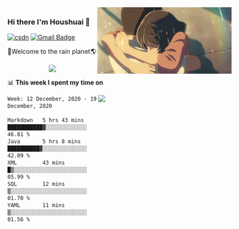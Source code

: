 <img  align='right' height="150" src="https://github.com/LikeRainDay/LikeRainDay/blob/master/pic/img_rain_1.gif?raw=true">



### Hi there I'm Houshuai :lemon:

[![csdn](https://img.shields.io/badge/-csdn-c14438?style=flat-square&logo=c&logoColor=white)](https://blog.csdn.net/qq_15807167)
[![Gmail Badge](https://img.shields.io/badge/-gmail-c14438?style=flat-square&logo=Gmail&logoColor=white&link=mailto:houshuai0816@gmail.com)](mailto:houshuai0816@gmail.com)

🚀Welcome to the rain planet🌎

<center>
<img align='center'  src="https://source.unsplash.com/random/1200x600">
</center>

📊 **This week I spent my time on**

<img align='right'   width="300" src="https://github-readme-stats.vercel.app/api?username=LikeRainDay&show_icons=true&title_color=fff&icon_color=79ff97&text_color=9f9f9f&bg_color=151515">

<!--START_SECTION:waka-->
```text
Week: 12 December, 2020 - 19 December, 2020

Markdown   5 hrs 43 mins   ███████████▓░░░░░░░░░░░░░   46.81 % 
Java       5 hrs 8 mins    ██████████▓░░░░░░░░░░░░░░   42.09 % 
XML        43 mins         █▒░░░░░░░░░░░░░░░░░░░░░░░   05.99 % 
SQL        12 mins         ▒░░░░░░░░░░░░░░░░░░░░░░░░   01.70 % 
YAML       11 mins         ▒░░░░░░░░░░░░░░░░░░░░░░░░   01.56 % 
```
<!--END_SECTION:waka-->
